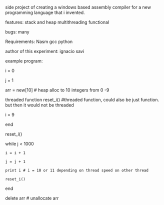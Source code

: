 side project of creating a windows based assembly compiler for a new programming language that i invented.    

features:
stack and heap 
multithreading
functional

bugs:
many

Requirements:
Nasm
gcc
python

author of this experiment: ignacio savi


example program:


i = 0

j = 1

arr = new[10] # heap alloc to 10 integers from 0 -9

threaded function reset_i() #threaded function, could also be just function. but then it would not be threaded
    
   i = 9
   
end


reset_i()


while j < 1000

    i = i + 1

    j = j + 1
    
    print i # i = 10 or 11 depending on thread speed on other thread
    
    reset_i()

end

delete arr # unallocate arr
